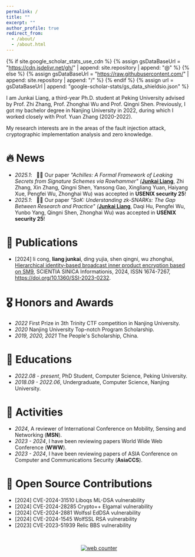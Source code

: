 ```yaml
---
permalink: /
title: ""
excerpt: ""
author_profile: true
redirect_from: 
  - /about/
  - /about.html
---
```


{% if site.google_scholar_stats_use_cdn %}
{% assign gsDataBaseUrl = "https://cdn.jsdelivr.net/gh/" | append: site.repository | append: "@" %}
{% else %}
{% assign gsDataBaseUrl = "https://raw.githubusercontent.com/" | append: site.repository | append: "/" %}
{% endif %}
{% assign url = gsDataBaseUrl | append: "google-scholar-stats/gs_data_shieldsio.json" %}

<span class='anchor' id='about-me'></span>
I am Junkai Liang, a third-year Ph.D. student at Peking University advised by Prof. Zhi Zhang, Prof. Zhonghai Wu and Prof. Qingni Shen. Previously, I got my bachelor degree in Nanjing University in 2022, during which I worked closely with Prof. Yuan Zhang (2020-2022).

My research interests are in the areas of the fault injection attack, cryptographic implementation analysis and zero knowledge.

<!-- My research interest includes neural machine translation and computer vision. I have published more than 100 papers at the top international AI conferences with total <a href='https://scholar.google.com/citations?user=rYAO48wAAAAJ'>google scholar citations <strong><span id='total_cit'>260000+</span></strong></a> (You can also use google scholar badge <a href='https://scholar.google.com/citations?user='><img src="https://img.shields.io/endpoint?url={{ url | url_encode }}&logo=Google%20Scholar&labelColor=f6f6f6&color=9cf&style=flat&label=citations"></a>). -->


# 🔥 News
<!-- *2022.11*: &nbsp;🎉🎉 Runner-up（2/3304）in ECS CloudBuild Developer Competition Track 2: Innovative  Application Design and Practice Based on Encryption Computing. -->
<!-- - *2022.09*: &nbsp;🎉🎉 .  -->

- *2025.1*: &nbsp; 🎉🎉 Our paper *"Achilles: A Formal Framework of Leaking Secrets from Signature Schemes via Rowhammer" (***<u>Junkai Liang</u>**, Zhi Zhang, Xin Zhang, Qingni Shen, Yansong Gao, Xingliang Yuan,  Haiyang Xue, Pengfei Wu, Zhonghai Wu) was accepted in **USENIX security 25**! 
- *2025.1*: &nbsp; 🎉🎉 Our paper *"SoK: Understanding zk-SNARKs: The Gap Between Research and Practice" (***<u>Junkai Liang</u>**, Daqi Hu, Pengfei Wu, Yunbo Yang, Qingni Shen, Zhonghai Wu) was accepted in **USENIX security 25**! 

# 📝 Publications 

- [2024]  li cong, **liang junkai**, ding yujia, shen qingni, wu zhonghai, [Hierarchical identity-based broadcast inner product encryption based on SM9](http://www.sciengine.com/doi/10.1360/SSI-2023-0232),  SCIENTIA SINICA Informationis, 2024, ISSN 1674-7267, https://doi.org/10.1360/SSI-2023-0232.

# 🎖 Honors and Awards

- *2022*  First Prize in 3th Trinity CTF competition in Nanjing University.
- *2020*  Nanjing University Top-notch Program Scholarship.
- *2019, 2020, 2021*  The People's Scholarship, China.

# 📖 Educations

- *2022.08 - present*, PhD Student, Computer Science, Peking University. 
- *2018.09 - 2022.06*, Undergraduate, Computer Science, Nanjing University. 


# 💬 Activities

- *2024*,  A reviewer of International Conference on Mobility, Sensing and Networking (**MSN**).
- *2023 - 2024*,  I have been reviewing papers World Wide Web Conference (**WWW**).
- *2023 - 2024*,  I have been reviewing papers of  ASIA Conference on Computer and Communications Security (**AsiaCCS**).

# 💬 Open Source Contributions

- [2024]  CVE-2024-31510 Liboqs ML-DSA vulnerability
- [2024]  CVE-2024-28285 Crypto++ Elgamal vulnerability
- [2024]  CVE-2024-2881 Wolfssl EdDSA vulnerability
- [2024]  CVE-2024-1545 WolfSSL RSA vulnerability
- [2023]  CVE-2023-51939 Relic BBS vulnerability

<!-- *CS05084*, System Security (Laboratory Course)--Teaching Assistant(Cooperate with Prof. Yang Xu), 2022 Spring. Reviewer: ICISS 2022, ECAI 2023 -->

<!-- <a href="https://clustrmaps.com/site/1bmtt"  title="Visit tracker"><img src="//www.clustrmaps.com/map_v2.png?d=roOPIYhOSI6clMuqwkzlXBT7BKee-NL2r4v8oS1ini8&cl=ffffff" />-->
<br>

<!-- hitwebcounter Code START -->
<a href="https://www.hitwebcounter.com" target="_blank">
 <p style="text-align: center;">
<img src="https://hitwebcounter.com/counter/counter.php?page=7945629&style=0025&nbdigits=5&type=page&initCount=0" title="Free Counter" Alt="web counter"   border="0" />                             


